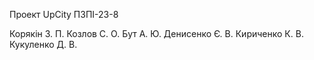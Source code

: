 Проект UpCity
ПЗПІ-23-8

Корякін З. П.
Козлов С. О.
Бут А. Ю.
Денисенко Є. В.
Кириченко К. В.
Кукуленко Д. В.
